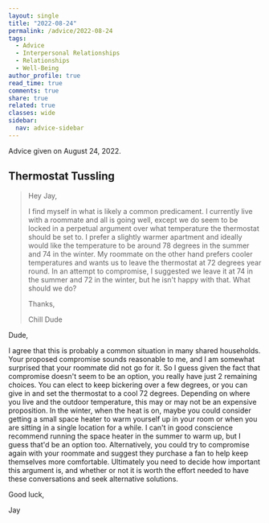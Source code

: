 ```yaml
---
layout: single
title: "2022-08-24"
permalink: /advice/2022-08-24
tags:
  - Advice
  - Interpersonal Relationships
  - Relationships
  - Well-Being
author_profile: true
read_time: true
comments: true
share: true
related: true
classes: wide
sidebar:
  nav: advice-sidebar
---
```


Advice given on August 24, 2022.

## Thermostat Tussling

> Hey Jay,
>
> I find myself in what is likely a common predicament. I currently live with
> a roommate and all is going well, except we do seem to be locked in a
> perpetual argument over what temperature the thermostat should be set to.
> I prefer a slightly warmer apartment and ideally would like the temperature
> to be around 78 degrees in the summer and 74 in the winter. My roommate on
> the other hand prefers cooler temperatures and wants us to leave the
> thermostat at 72 degrees year round. In an attempt to compromise, I suggested
> we leave it at 74 in the summer and 72 in the winter, but he isn't happy
> with that. What should we do?
>
> Thanks,
>
> Chill Dude

Dude,

I agree that this is probably a common situation in many shared households.
Your proposed compromise sounds reasonable to me, and I am somewhat surprised
that your roommate did not go for it. So I guess given the fact that compromise
doesn't seem to be an option, you really have just 2 remaining choices. You can
elect to keep bickering over a few degrees, or you can give in and set the
thermostat to a cool 72 degrees. Depending on where you live and the outdoor
temperature, this may or may not be an expensive proposition. In the winter,
when the heat is on, maybe you could consider getting a small space heater to
warm yourself up in your room or when you are sitting in a single location for
a while. I can't in good conscience recommend running the space heater in the
summer to warm up, but I guess that'd be an option too. Alternatively, you
could try to compromise again with your roommate and suggest they purchase a
fan to help keep themselves more comfortable. Ultimately you need to decide how
important this argument is, and whether or not it is worth the effort needed to
have these conversations and seek alternative solutions.

Good luck,

Jay